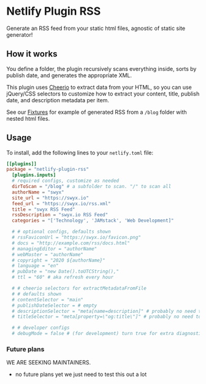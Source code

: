 # Netlify Plugin RSS

Generate an RSS feed from your static html files, agnostic of static site generator!

## How it works

You define a folder, the plugin recursively scans everything inside, sorts by publish date, and generates the appropriate XML.

This plugin uses [Cheerio](https://github.com/cheeriojs/cheerio) to extract data from your HTML, so you can use jQuery/CSS selectors to customize how to extract your content, title, publish date, and description metadata per item.

See our [Fixtures](/fixtures/publishDir) for example of generated RSS from a `/blog` folder with nested html files.

## Usage

To install, add the following lines to your `netlify.toml` file:

```toml
[[plugins]]
package = "netlify-plugin-rss"
  [plugins.inputs]
  # required configs, customize as needed
  dirToScan = "/blog" # a subfolder to scan. "/" to scan all
  authorName = "swyx"
  site_url = "https://swyx.io"
  feed_url = "https://swyx.io/rss.xml"
  title = "swyx RSS Feed"
  rssDescription = "swyx.io RSS Feed"
  categories = "['Technology', 'JAMstack', 'Web Development]"

  # # optional configs, defaults shown
  # rssFaviconUrl = "https://swyx.io/favicon.png"
  # docs = "http://example.com/rss/docs.html"
  # managingEditor = "authorName"
  # webMaster = "authorName"
  # copyright = "2020 ${authorName}"
  # language = "en"
  # pubDate = "new Date().toUTCString(),"
  # ttl = "60" # aka refresh every hour

  # # cheerio selectors for extractMetadataFromFile
  # # defaults shown
  # contentSelector = "main"
  # publishDateSelector = # empty
  # descriptionSelector = "meta[name=description]" # probably no need to change
  # titleSelector = "meta[property=\"og:title\"]" # probably no need to change

  # # developer configs
  # debugMode = false # (for development) turn true for extra diagnostic logging
```


### Future plans

WE ARE SEEKING MAINTAINERS. 

- no future plans yet we just need to test this out a lot

